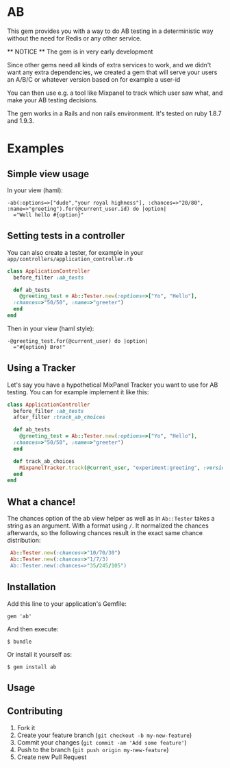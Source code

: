 # AB

This gem provides you with a way to do AB testing in a deterministic way
without the need for Redis or any other service.

** NOTICE ** The gem is in very early development

Since other gems need all kinds of extra services to work, and we didn't want
any extra dependencies, we created a gem that will serve your users an A/B/C or
whatever version based on for example a user-id

You can then use e.g. a tool like Mixpanel to track which user saw what, and
make your AB testing decisions.

The gem works in a Rails and non rails environment. It's tested on ruby 1.8.7
and 1.9.3.

# Examples

## Simple view usage
In your view (haml):

```haml
-ab(:options=>["dude","your royal highness"], :chances=>"20/80",
:name=>"greeting").for(@current_user.id) do |option|
  ="Well hello #{option}"
```

## Setting tests in a controller
You can also create a tester, for example in your ```app/controllers/application_controller.rb```

```ruby
class ApplicationController
  before_filter :ab_tests

  def ab_tests
    @greeting_test = Ab::Tester.new(:options=>["Yo", "Hello"],
  :chances=>"50/50", :name=>"greeter")
  end
end
```

Then in your view (haml style):

```haml
-@greeting_test.for(@current_user) do |option|
  ="#{option} Bro!"
```

## Using a Tracker

Let's say you have a hypothetical MixPanel Tracker you want to use for AB
testing. You can for example implement it like this:

```ruby
class ApplicationController
  before_filter :ab_tests
  after_filter :track_ab_choices

  def ab_tests
    @greeting_test = Ab::Tester.new(:options=>["Yo", "Hello"],
  :chances=>"50/50", :name=>"greeter")
  end

  def track_ab_choices
    MixpanelTracker.track(@current_user, "experiment:greeting", :version=>@greeting_test.call(@current_user.id))
  end
end
```

## What a chance!

The chances option of the ab view helper as well as in ```Ab::Tester``` takes a
string as an argument. With a format using ```/```. It normalized the chances
afterwards, so the following chances result in the exact same chance
distribution:

```ruby
 Ab::Tester.new(:chances=>"10/70/30")
 Ab::Tester.new(:chances=>"1/7/3)
 Ab::Tester.new(:chances=>"35/245/105")
```

## Installation

Add this line to your application's Gemfile:

    gem 'ab'

And then execute:

    $ bundle

Or install it yourself as:

    $ gem install ab

## Usage


## Contributing

1. Fork it
2. Create your feature branch (`git checkout -b my-new-feature`)
3. Commit your changes (`git commit -am 'Add some feature'`)
4. Push to the branch (`git push origin my-new-feature`)
5. Create new Pull Request
